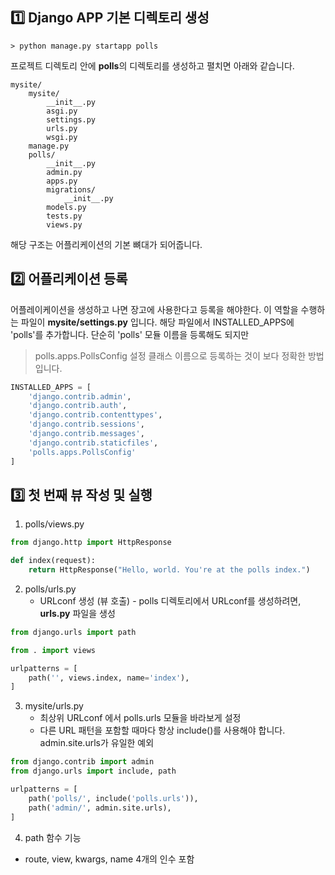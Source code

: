 ## :one: Django APP 기본 디렉토리 생성 

~~~commandline
> python manage.py startapp polls
~~~
프로젝트 디렉토리 안에 **polls**의 디렉토리를 생성하고 펼치면 아래와 같습니다.
~~~
mysite/
    mysite/
        __init__.py
        asgi.py
        settings.py
        urls.py
        wsgi.py
    manage.py
    polls/
        __init__.py
        admin.py
        apps.py
        migrations/
            __init__.py
        models.py
        tests.py
        views.py
~~~
해당 구조는 어플리케이션의 기본 뼈대가 되어줍니다.

## :two: 어플리케이션 등록
어플레이케이션을 생성하고 나면 장고에 사용한다고 등록을 해야한다. 이 역할을 수행하는 파일이 
**mysite/settings.py** 입니다. 해당 파일에서 INSTALLED_APPS에 'polls'를 추가합니다.
단순히 'polls' 모듈 이름을 등록해도 되지만 
> polls.apps.PollsConfig 설정 클래스 이름으로 등록하는 것이 보다 정확한 방법입니다.
~~~python
INSTALLED_APPS = [
    'django.contrib.admin',
    'django.contrib.auth',
    'django.contrib.contenttypes',
    'django.contrib.sessions',
    'django.contrib.messages',
    'django.contrib.staticfiles',
    'polls.apps.PollsConfig'
]
~~~

## :three: 첫 번째 뷰 작성 및 실행
1. polls/views.py
~~~python
from django.http import HttpResponse

def index(request):
    return HttpResponse("Hello, world. You're at the polls index.")
~~~

2. polls/urls.py
    - URLconf 생성 (뷰 호출) - polls 디렉토리에서 URLconf를 생성하려면, **urls.py** 파일을 생성
~~~python
from django.urls import path

from . import views

urlpatterns = [
    path('', views.index, name='index'),
]
~~~

3. mysite/urls.py
    - 최상위 URLconf 에서 polls.urls 모듈을 바라보게 설정
    - 다른 URL 패턴을 포함할 때마다 항상 include()를 사용해야 합니다. admin.site.urls가 유일한 예외
~~~python
from django.contrib import admin
from django.urls import include, path

urlpatterns = [
    path('polls/', include('polls.urls')),
    path('admin/', admin.site.urls),
]
~~~

4. path 함수 기능
- route, view, kwargs, name 4개의 인수 포함
    